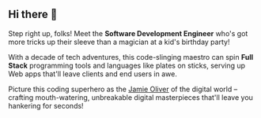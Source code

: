 ## Hi there 👋

Step right up, folks! Meet the **Software Development Engineer** who's got more tricks up their sleeve than a magician at a kid's birthday party!

With a decade of tech adventures, this code-slinging maestro can spin **Full Stack** programming tools and languages like plates on sticks, serving up Web apps that'll leave clients and end users in awe.

Picture this coding superhero as the [Jamie Oliver](https://en.wikipedia.org/wiki/Jamie_Oliver) of the digital world – crafting mouth-watering, unbreakable digital masterpieces that'll leave you hankering for seconds!
